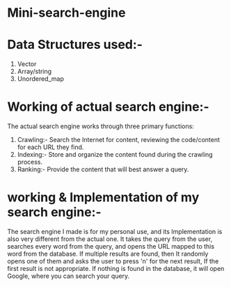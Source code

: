 # Mini-search-engine

# Data Structures used:-

1. Vector
2. Array/string 
3. Unordered_map
   
# Working of actual search engine:-
The actual search engine works through three primary functions:
1. Crawling:- Search the Internet for content, reviewing the code/content for each URL they find.
2. Indexing:- Store and organize the content found during the crawling process.
3. Ranking:- Provide the content that will best answer a query.

# working & Implementation of my search engine:-
The search engine I made is for my personal use, and its Implementation is also very different from the actual one. It takes the query from the user, searches every word from the query, and opens the URL mapped to this word from the database. If multiple results are found, then It randomly opens one of them and asks the user to press 'n' for the next result, If the first result is not appropriate. If nothing is found in the database, it will open Google, where you can search your query.

